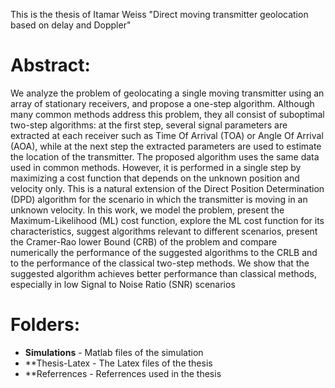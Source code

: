 This is the thesis of Itamar Weiss
"Direct moving transmitter geolocation based on delay and Doppler"

Abstract:
======
We analyze the problem of geolocating a single moving transmitter using an array of
stationary receivers, and propose a one-step algorithm. Although many common methods
address this problem, they all consist of suboptimal two-step algorithms: at the first
step, several signal parameters are extracted at each receiver such as Time Of Arrival
(TOA) or Angle Of Arrival (AOA), while at the next step the extracted parameters are
used to estimate the location of the transmitter. The proposed algorithm uses the same
data used in common methods. However, it is performed in a single step by maximizing
a cost function that depends on the unknown position and velocity only. This is a natural
extension of the Direct Position Determination (DPD) algorithm for the scenario
in which the transmitter is moving in an unknown velocity. In this work, we model
the problem, present the Maximum-Likelihood (ML) cost function, explore the ML cost
function for its characteristics, suggest algorithms relevant to different scenarios, present
the Cramer-Rao lower Bound (CRB) of the problem and compare numerically the performance
of the suggested algorithms to the CRLB and to the performance of the classical
two-step methods. We show that the suggested algorithm achieves better performance
than classical methods, especially in low Signal to Noise Ratio (SNR) scenarios

Folders:
=====
* **Simulations**  - Matlab files of the simulation  
* **Thesis-Latex  - The Latex files of the thesis  
* **Referrences  - Referrences used in the thesis  
 